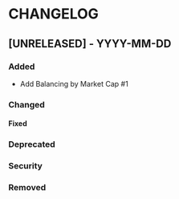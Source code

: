 # CHANGELOG

## [UNRELEASED] - YYYY-MM-DD

### Added
- Add Balancing by Market Cap \#1

### Changed

#### Fixed

### Deprecated

### Security

### Removed
